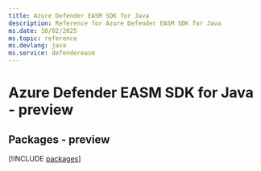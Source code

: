 ```yaml
---
title: Azure Defender EASM SDK for Java
description: Reference for Azure Defender EASM SDK for Java
ms.date: 10/02/2025
ms.topic: reference
ms.devlang: java
ms.service: defendereasm
---
```

# Azure Defender EASM SDK for Java - preview
## Packages - preview
[!INCLUDE [packages](defender-easm-index.md)]
